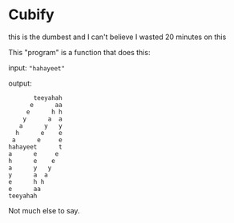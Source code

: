 # Cubify
this is the dumbest and I can't believe I wasted 20 minutes on this

This "program" is a function that does this:


input: `"hahayeet"`

output: 
```
       teeyahah
      e      aa
     e      h h
    y      a  a
   a      y   y
  h      e    e
 a      e     e
hahayeet      t
a      e     e
h      e    e
a      y   y
y      a  a
e      h h
e      aa
teeyahah
```

Not much else to say.
